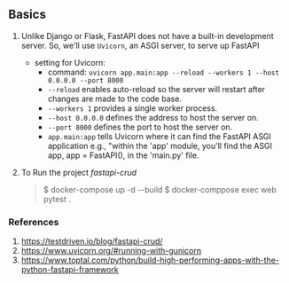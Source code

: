 ## Basics

1. Unlike Django or Flask, FastAPI does not have a built-in development server. So, we'll use `Uvicorn`, an ASGI server, to serve up FastAPI
    - setting for Uvicorn:
        - command: `uvicorn app.main:app --reload --workers 1 --host 0.0.0.0 --port 8000`
        - `--reload` enables auto-reload so the server will restart after changes are made to the code base.
        - `--workers 1` provides a single worker process.
        - `--host 0.0.0.0` defines the address to host the server on.
        - `--port 8000` defines the port to host the server on.
        - `app.main:app` tells Uvicorn where it can find the FastAPI ASGI application 
           e.g., "within the 'app' module, you'll find the ASGI app, app = FastAPI(), in the 'main.py' file.

1. To Run the project _fastapi-crud_
    > $ docker-compose up -d --build
    > $ docker-comppose exec web pytest .

### References
1. https://testdriven.io/blog/fastapi-crud/
1. https://www.uvicorn.org/#running-with-gunicorn
1. https://www.toptal.com/python/build-high-performing-apps-with-the-python-fastapi-framework